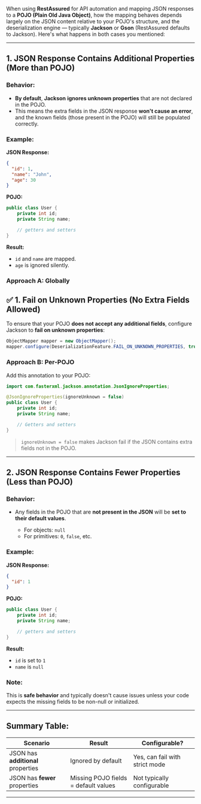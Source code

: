 
When using **RestAssured** for API automation and mapping JSON responses to a **POJO (Plain Old Java Object)**, how the mapping behaves depends largely on the JSON content relative to your POJO's structure, and the deserialization engine — typically **Jackson** or **Gson** (RestAssured defaults to Jackson). Here's what happens in both cases you mentioned:

---

## 1. **JSON Response Contains Additional Properties (More than POJO)**

### **Behavior:**

* **By default**, **Jackson** **ignores unknown properties** that are not declared in the POJO.
* This means the extra fields in the JSON response **won't cause an error**, and the known fields (those present in the POJO) will still be populated correctly.

### **Example:**

**JSON Response:**

```json
{
  "id": 1,
  "name": "John",
  "age": 30
}
```

**POJO:**

```java
public class User {
    private int id;
    private String name;

    // getters and setters
}
```

**Result:**

* `id` and `name` are mapped.
* `age` is ignored silently.

### **Approach A: Globally**

## ✅ 1. **Fail on Unknown Properties (No Extra Fields Allowed)**

To ensure that your POJO **does not accept any additional fields**, configure Jackson to **fail on unknown properties**:


```java
ObjectMapper mapper = new ObjectMapper();
mapper.configure(DeserializationFeature.FAIL_ON_UNKNOWN_PROPERTIES, true);
```

### **Approach B: Per-POJO**

Add this annotation to your POJO:

```java
import com.fasterxml.jackson.annotation.JsonIgnoreProperties;

@JsonIgnoreProperties(ignoreUnknown = false)
public class User {
    private int id;
    private String name;

    // Getters and setters
}
```

> `ignoreUnknown = false` makes Jackson fail if the JSON contains extra fields not in the POJO.

---

## 2. **JSON Response Contains Fewer Properties (Less than POJO)**

### **Behavior:**

* Any fields in the POJO that are **not present in the JSON** will be **set to their default values**.

  * For objects: `null`
  * For primitives: `0`, `false`, etc.

### **Example:**

**JSON Response:**

```json
{
  "id": 1
}
```

**POJO:**

```java
public class User {
    private int id;
    private String name;

    // getters and setters
}
```

**Result:**

* `id` is set to `1`
* `name` is `null`

### **Note:**

This is **safe behavior** and typically doesn't cause issues unless your code expects the missing fields to be non-null or initialized.

---

## Summary Table:

| Scenario                           | Result                               | Configurable?                  |
| ---------------------------------- | ------------------------------------ | ------------------------------ |
| JSON has **additional** properties | Ignored by default                   | Yes, can fail with strict mode |
| JSON has **fewer** properties      | Missing POJO fields = default values | Not typically configurable     |

---
